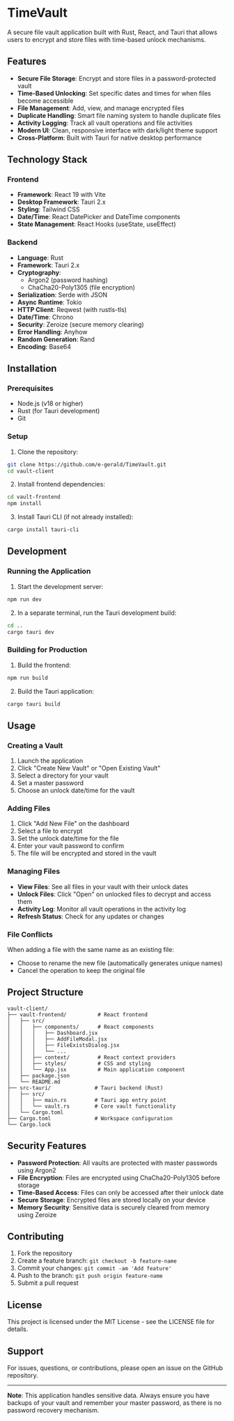 # TimeVault

A secure file vault application built with Rust, React, and Tauri that allows users to encrypt and store files with time-based unlock mechanisms.

## Features

- **Secure File Storage**: Encrypt and store files in a password-protected vault
- **Time-Based Unlocking**: Set specific dates and times for when files become accessible
- **File Management**: Add, view, and manage encrypted files
- **Duplicate Handling**: Smart file naming system to handle duplicate files
- **Activity Logging**: Track all vault operations and file activities
- **Modern UI**: Clean, responsive interface with dark/light theme support
- **Cross-Platform**: Built with Tauri for native desktop performance

## Technology Stack

### Frontend
- **Framework**: React 19 with Vite
- **Desktop Framework**: Tauri 2.x
- **Styling**: Tailwind CSS
- **Date/Time**: React DatePicker and DateTime components
- **State Management**: React Hooks (useState, useEffect)

### Backend
- **Language**: Rust
- **Framework**: Tauri 2.x
- **Cryptography**: 
  - Argon2 (password hashing)
  - ChaCha20-Poly1305 (file encryption)
- **Serialization**: Serde with JSON
- **Async Runtime**: Tokio
- **HTTP Client**: Reqwest (with rustls-tls)
- **Date/Time**: Chrono
- **Security**: Zeroize (secure memory clearing)
- **Error Handling**: Anyhow
- **Random Generation**: Rand
- **Encoding**: Base64

## Installation

### Prerequisites

- Node.js (v18 or higher)
- Rust (for Tauri development)
- Git

### Setup

1. Clone the repository:
```bash
git clone https://github.com/e-gerald/TimeVault.git
cd vault-client
```

2. Install frontend dependencies:
```bash
cd vault-frontend
npm install
```

3. Install Tauri CLI (if not already installed):
```bash
cargo install tauri-cli
```

## Development

### Running the Application

1. Start the development server:
```bash
npm run dev
```

2. In a separate terminal, run the Tauri development build:
```bash
cd ..
cargo tauri dev
```

### Building for Production

1. Build the frontend:
```bash
npm run build
```

2. Build the Tauri application:
```bash
cargo tauri build
```

## Usage

### Creating a Vault

1. Launch the application
2. Click "Create New Vault" or "Open Existing Vault"
3. Select a directory for your vault
4. Set a master password
5. Choose an unlock date/time for the vault

### Adding Files

1. Click "Add New File" on the dashboard
2. Select a file to encrypt
3. Set the unlock date/time for the file
4. Enter your vault password to confirm
5. The file will be encrypted and stored in the vault

### Managing Files

- **View Files**: See all files in your vault with their unlock dates
- **Unlock Files**: Click "Open" on unlocked files to decrypt and access them
- **Activity Log**: Monitor all vault operations in the activity log
- **Refresh Status**: Check for any updates or changes

### File Conflicts

When adding a file with the same name as an existing file:
- Choose to rename the new file (automatically generates unique names)
- Cancel the operation to keep the original file

## Project Structure

```
vault-client/
├── vault-frontend/          # React frontend
│   ├── src/
│   │   ├── components/      # React components
│   │   │   ├── Dashboard.jsx
│   │   │   ├── AddFileModal.jsx
│   │   │   ├── FileExistsDialog.jsx
│   │   │   └── ...
│   │   ├── context/         # React context providers
│   │   ├── styles/          # CSS and styling
│   │   └── App.jsx          # Main application component
│   ├── package.json
│   └── README.md
├── src-tauri/              # Tauri backend (Rust)
│   ├── src/
│   │   ├── main.rs         # Tauri app entry point
│   │   └── vault.rs        # Core vault functionality
│   └── Cargo.toml
├── Cargo.toml              # Workspace configuration
└── Cargo.lock
```

## Security Features

- **Password Protection**: All vaults are protected with master passwords using Argon2
- **File Encryption**: Files are encrypted using ChaCha20-Poly1305 before storage
- **Time-Based Access**: Files can only be accessed after their unlock date
- **Secure Storage**: Encrypted files are stored locally on your device
- **Memory Security**: Sensitive data is securely cleared from memory using Zeroize

## Contributing

1. Fork the repository
2. Create a feature branch: `git checkout -b feature-name`
3. Commit your changes: `git commit -am 'Add feature'`
4. Push to the branch: `git push origin feature-name`
5. Submit a pull request

## License

This project is licensed under the MIT License - see the LICENSE file for details.

## Support

For issues, questions, or contributions, please open an issue on the GitHub repository.

---

**Note**: This application handles sensitive data. Always ensure you have backups of your vault and remember your master password, as there is no password recovery mechanism.
```
